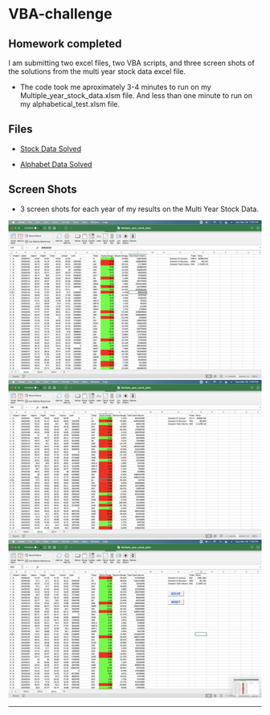 # VBA-challenge
## Homework completed

I am submitting two excel files, two VBA scripts, and three screen shots of the solutions from the multi year stock data excel file. 

* The code took me aproximately 3-4 minutes to run on my  Multiple_year_stock_data.xlsm file. And less than one minute to run on my alphabetical_test.xlsm file.

## Files

* [Stock Data Solved](excel_files/Multiple_year_stock_data.xlsm) 

* [Alphabet Data Solved](excel_files/alphabetical_test.xlsm) 
## Screen Shots 

*  3 screen shots for each year of my results on the Multi Year Stock Data.

![moderate_solution](screenshots/screenshot_2016.png)
![moderate_solution](screenshots/screenshot_2015.png)
![moderate_solution](screenshots/screenshot_2014.png)

- - -
